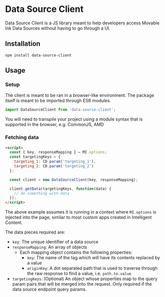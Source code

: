 # Data Source Client

Data Source Client is a JS library meant to help developers access Movable Ink Data Sources without having to go through a UI.

## Installation

```
npm install data-source-client
```

## Usage

### Setup

The client is meant to be ran in a browser-like environment. The package itself is meant to be imported through ES6 modules.

```js
import DataSourceClient from 'data-source-client';
```

You will need to transpile your project using a module syntax that is supported in the browser, e.g. CommonJS, AMD

### Fetching data

```html
<script>
  const { key, responseMapping } = MI.options;
  const targetingKeys = {
    targeting_1: CD.param('targeting_1'),
    targeting_2: CD.param('targeting_2')
  };

  const client = new DataSourceClient(key, responseMapping);

  client.getData(targetingKeys, function(data) {
    // do something with data
  });
</script>
```

The above example assumes it is running in a context where `MI.options` is injected into the page, similar to most custom apps created in Intelligent Content.

The data pieces required are:

* `key`: The unique identifier of a data source
* `responseMapping`: An array of objects
  * Each mapping object contains the following properties:
    * `key`: The name of the tag which will have its contents replaced by a value
    * `originKey`: A dot separated path that is used to traverse through the raw response to find a value, i.e. `path.to.value`
* `targetingKeys`: (Optional) An object whose properties map to the query param pairs that will be merged into the request. Only required if the data source endpoint query params.

